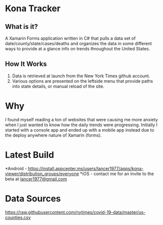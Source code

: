 # Kona Tracker

## What is it?

A Xamarin Forms application written in C# that pulls a data set of date/county/state/cases/deaths and organizes the data in some different ways to provide at a glance info on trends throughout the United States.

## How It Works

1. Data is retrieved at launch from the New York Times github account.
2. Various options are presented on the leftside menu that provide paths into state details, or manual reload of the site.

# Why
I found myself reading a ton of websites that were causing me more anxiety when I just wanted to know how the daily trends were progressing. Initially I started with a console app and ended up with a mobile app instead due to the deploy anywhere nature of Xamarin (forms).

# Latest Build
*Android - https://install.appcenter.ms/users/lancer1977/apps/kona-viewer/distribution_groups/everyone
*iOS - contact me for an invite to the beta at lancer1977@gmail.com

# Data Sources
https://raw.githubusercontent.com/nytimes/covid-19-data/master/us-counties.csv
